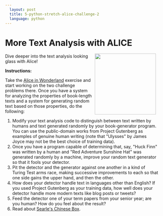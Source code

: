 ```yaml
---
  layout: post
  title: 5-python-stretch-alice-challenge-2
  language: python
---
```


# More Text Analysis with ALICE
<img src="https://girlsunderground.files.wordpress.com/2014/11/2873125085_239aa74ba2.jpg" width="200px" align="right" hspace="10">

Dive deeper into the text analysis looking glass with Alice!

**Instructions:**

Take the [Alice in Wonderland](https://github.com/learn-co-curriculum/cssi-5-python-alice) exercise and start working on the two challenge problems there. Once you have a system for analyzing the properties of book-length texts and a system for generating random text based on those properties, do the following:

1. Modify your text analysis code to distinguish between text written by humans and text generated randomly by your book-generator program. You can use the public-domain works from Project Gutenberg as examples of genuine human writing (note that "Ulysses" by James Joyce may not be the best choice of training data).
2. Once you have a program capable of determining that, say, "Huck Finn" was written by a human and "Red Adventure Sunshine Hat" was generated randomly by a machine, improve your random text generator so that it fools your detector.
3. Pit the detector and the generator against one another in a kind of Turing Test arms race, making successive improvements to each so that one side gains the upper hand, and then the other.
4. How does your detector handle text in languages other than English? If you used Project Gutenberg as your training data, how well does your detector handle more modern texts like blog posts or tweets?
5. Feed the detector one of your term papers from your senior year; are you human? How do you feel about the result?
6. Read about [Searle's Chinese Box](https://en.wikipedia.org/wiki/Chinese_room).
